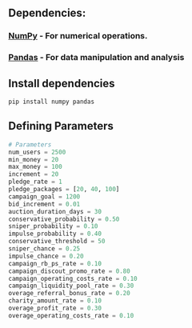 ## Dependencies:
### [NumPy](https://pypi.org/project/numpy/) - For numerical operations.
### [Pandas](https://pypi.org/project/pandas/) - For data manipulation and analysis
## Install dependencies
```
pip install numpy pandas
```

## Defining Parameters

```python
# Parameters
num_users = 2500
min_money = 20
max_money = 100
increment = 20
pledge_rate = 1
pledge_packages = [20, 40, 100]
campaign_goal = 1200
bid_increment = 0.01
auction_duration_days = 30
conservative_probability = 0.50
sniper_probability = 0.10
impulse_probability = 0.40
conservative_threshold = 50
sniper_chance = 0.25
impulse_chance = 0.20
campaign_rb_ps_rate = 0.10
campaign_discout_promo_rate = 0.80
campaign_operating_costs_rate = 0.10
campaign_liquidity_pool_rate = 0.30
overage_referral_bonus_rate = 0.20
charity_amount_rate = 0.10
overage_profit_rate = 0.30
overage_operating_costs_rate = 0.10
```
